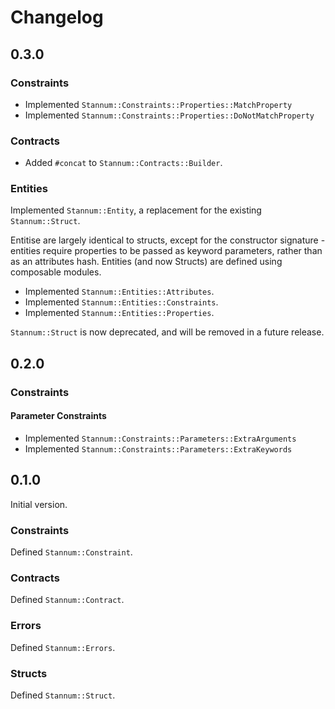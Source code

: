 # Changelog

## 0.3.0

### Constraints

- Implemented `Stannum::Constraints::Properties::MatchProperty`
- Implemented `Stannum::Constraints::Properties::DoNotMatchProperty`

### Contracts

- Added `#concat` to `Stannum::Contracts::Builder`.

### Entities

Implemented `Stannum::Entity`, a replacement for the existing `Stannum::Struct`.

Entitise are largely identical to structs, except for the constructor signature - entities require properties to be passed as keyword parameters, rather than as an attributes hash. Entities (and now Structs) are defined using composable modules.

- Implemented `Stannum::Entities::Attributes`.
- Implemented `Stannum::Entities::Constraints`.
- Implemented `Stannum::Entities::Properties`.

`Stannum::Struct` is now deprecated, and will be removed in a future release.

## 0.2.0

### Constraints

#### Parameter Constraints

- Implemented `Stannum::Constraints::Parameters::ExtraArguments`
- Implemented `Stannum::Constraints::Parameters::ExtraKeywords`

## 0.1.0

Initial version.

### Constraints

Defined `Stannum::Constraint`.

### Contracts

Defined `Stannum::Contract`.

### Errors

Defined `Stannum::Errors`.

### Structs

Defined `Stannum::Struct`.
